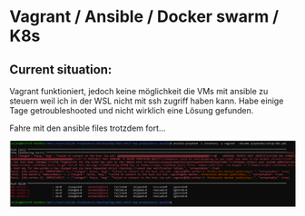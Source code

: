 # Vagrant / Ansible / Docker swarm / K8s

## Current situation:

Vagrant funktioniert, jedoch keine möglichkeit die VMs mit ansible zu
steuern weil ich in der WSL nicht mit ssh zugriff haben kann. Habe einige Tage getroubleshooted und nicht wirklich eine Lösung gefunden.

Fahre mit den ansible files trotzdem fort...

![ssh problem](images/img1.PNG)
